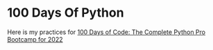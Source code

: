 # 100 Days Of Python
Here is my practices for [100 Days of Code: The Complete Python Pro Bootcamp for 2022](https://100daysofpython.dev/)
